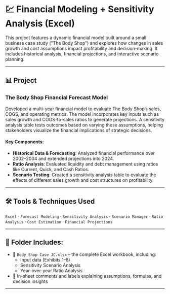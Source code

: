 # 💹 Financial Modeling + Sensitivity Analysis (Excel)

This project features a dynamic financial model built around a small business case study ("The Body Shop") and explores how changes in sales growth and cost assumptions impact profitability and decision-making. It includes historical analysis, financial projections, and interactive scenario planning.

---

## 📊 Project

### **The Body Shop Financial Forecast Model**  
Developed a multi-year financial model to evaluate The Body Shop’s sales, COGS, and operating metrics. The model incorporates key inputs such as sales growth and COGS-to-sales ratios to generate projections. A sensitivity analysis table tests outcomes based on varying these assumptions, helping stakeholders visualize the financial implications of strategic decisions.

#### Key Components:
- **Historical Data & Forecasting**: Analyzed financial performance over 2002–2004 and extended projections into 2024.
- **Ratio Analysis**: Evaluated liquidity and debt management using ratios like Current, Quick, and Cash Ratios.
- **Scenario Testing**: Created a sensitivity analysis table to evaluate the effects of different sales growth and cost structures on profitability.

---

## 🛠️ Tools & Techniques Used
`Excel` · `Forecast Modeling` · `Sensitivity Analysis` · `Scenario Manager` · `Ratio Analysis` · `Cost Estimation` · `Financial Projections`

---

## 📁 Folder Includes:
- 📄 `Body Shop Case JC.xlsx` – the complete Excel workbook, including:
  - Input data (Exhibits 1–8)
  - Sensitivity Scenario Analysis
  - Year-over-year Ratio Analysis
- 🧾 In-sheet comments and labels explaining assumptions, formulas, and decision insights

---

